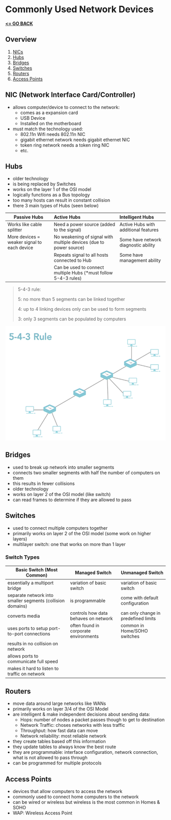 # Commonly Used Network Devices

[__<= GO BACK__](README.md)

## Overview

1. [NICs](#nic-network-interface-card-controller-)
2. [Hubs](#hubs)
3. [Bridges](#bridges)
4. [Switches](#switches)
5. [Routers](#routers)
6. [Access Points](#access-points)


## NIC (Network Interface Card/Controller)

- allows computer/device to connect to the network:
  - comes as a expansion card
  - USB Device
  - Installed on the motherboard
- must match the technology used:
  - 802.11n Wifi needs 802.11n NIC
  - gigabit ethernet network needs gigabit ethernet NIC
  - token ring network needs a token ring NIC
  - etc.

## Hubs

- older technology
- is being replaced by Switches
- works on the layer 1 of the OSI model
- logically functions as a Bus topology
- too many hosts can result in constant collision
-  there 3 main types of Hubs (seen below)

|Passive Hubs| Active Hubs | Intelligent Hubs |
|------------|:------------|:-----------------|
|Works like cable splitter |Need a power source (added to the signal)  |Active Hubs with additional features |
|More devices = weaker signal to each device |No weakening of signal with multiple devices (due to power source) |Some have network diagnostic ability  |
|   |Repeats signal to all hosts connected to Hub |Some have management ability |
|   |Can be used to connect multiple Hubs (*must follow 5-4-3 rules) |   |


> 5-4-3 rule:
>
> 5: no more than 5 segments can be linked together
>
> 4: up to 4 linking devices only can be used to form segments
>
> 3: only 3 segments can be populated by computers

![5-4-3 rule](img/543.png)


## Bridges

- used to break up network into smaller segments
- connects two smaller segments with half the number of computers on them
- this results in fewer collisions
- older technology
- works on layer 2 of the OSI model  (like switch)
- can read frames to determine if they are allowed to pass


## Switches

- used to connect multiple computers together
- primarily works on layer 2 of the OSI model (some work on higher layers)
- multilayer switch: one that works on more than 1 layer

### Switch Types

|Basic Switch (Most Common) |Managed Switch |Unmanaged Switch |
|-------------|---------------|-----------------|
|essentially a multiport bridge |variation of basic switch   |variation of basic switch |
|separate network into smaller segments (collision domains)  |is programmable   |come with default configuration |
|converts media |controls how data behaves on network |can only change in predefined limits |
|uses ports to setup port-to-port connections |often found in corporate environments |common in Home/SOHO switches |
|results in no collision on network |
|allows ports to communicate full speed |
|makes it hard to listen to traffic on network  |


## Routers

- move data around large networks like WANs
- primarily works on layer 3/4 of the OSI Model
- are intelligent & make independent decisions about sending data:
  - Hops: number of nodes a packet passes though to get to destination
  - Network Traffic: choses networks with less traffic
  - Throughput: how fast data can move
  - Network reliability: most reliable network
- they create tables based off this information
- they update tables to always know the best route
- they are programmable: interface configuration, network connection, what is not allowed to pass through
- can be programmed for multiple protocols


## Access Points

- devices that allow computers to access the network
- commonly used to connect home computers to the network
- can be wired or wireless but wireless is the most common in Homes & SOHO
- WAP: Wireless Access Point
